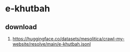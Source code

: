 # e-khutbah

## download

1. https://huggingface.co/datasets/mesolitica/crawl-my-website/resolve/main/e-khutbah.jsonl